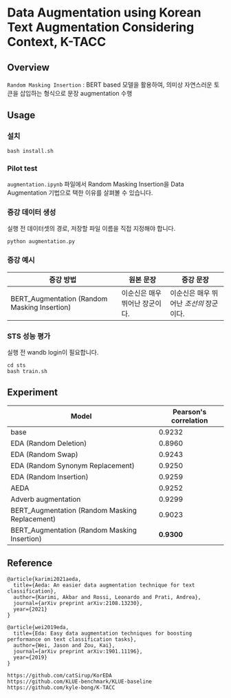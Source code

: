 # Data Augmentation using Korean Text Augmentation Considering Context, **K-TACC**

## Overview
`Random Masking Insertion` : BERT based 모델을 활용하여, 의미상 자연스러운 토큰을 삽입하는 형식으로 문장 augmentation 수행

## Usage
### 설치
```
bash install.sh
```

### Pilot test
`augmentation.ipynb` 파일에서 Random Masking Insertion을 Data Augmentation 기법으로 택한 이유를 살펴볼 수 있습니다.

### 증강 데이터 생성
실행 전 데이터셋의 경로, 저장할 파일 이름을 직접 지정해야 합니다.
```
python augmentation.py
```

### 증강 예시
|증강 방법|원본 문장|증강 문장|
|---|---|---|
|BERT_Augmentation (Random Masking Insertion)|이순신은 매우 뛰어난 장군이다.|이순신은 매우 뛰어난 _조선의_ 장군이다.|


### STS 성능 평가
실행 전 wandb login이 필요합니다.
```
cd sts
bash train.sh
```

## Experiment

|Model|Pearson's correlation|
|---|---|
|base|0.9232|
|EDA (Random Deletion) | 0.8960|
|EDA (Random Swap) | 0.9243 |
|EDA (Random Synonym Replacement) | 0.9250 |
|EDA (Random Insertion) | 0.9259 |
|AEDA | 0.9252 |
|Adverb augmentation | 0.9299 |
|BERT_Augmentation (Random Masking Replacement) | 0.9023 |
|BERT_Augmentation (Random Masking Insertion) | **0.9300** |



## Reference
```
@article{karimi2021aeda,
  title={Aeda: An easier data augmentation technique for text classification},
  author={Karimi, Akbar and Rossi, Leonardo and Prati, Andrea},
  journal={arXiv preprint arXiv:2108.13230},
  year={2021}
}

@article{wei2019eda,
  title={Eda: Easy data augmentation techniques for boosting performance on text classification tasks},
  author={Wei, Jason and Zou, Kai},
  journal={arXiv preprint arXiv:1901.11196},
  year={2019}
}

https://github.com/catSirup/KorEDA
https://github.com/KLUE-benchmark/KLUE-baseline
https://github.com/kyle-bong/K-TACC
```
